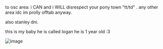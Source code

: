 to osc area: i CAN and i WILL disrespect your pony town "tt/td" . any other area idc im prolly offtab anyway.

also stanley dni.

this is my baby he is called logan he is 1 year old :3

![image](https://user-images.githubusercontent.com/88209648/189762057-546c7610-ce71-44ad-8b2e-cd082a8d4fb9.png)
